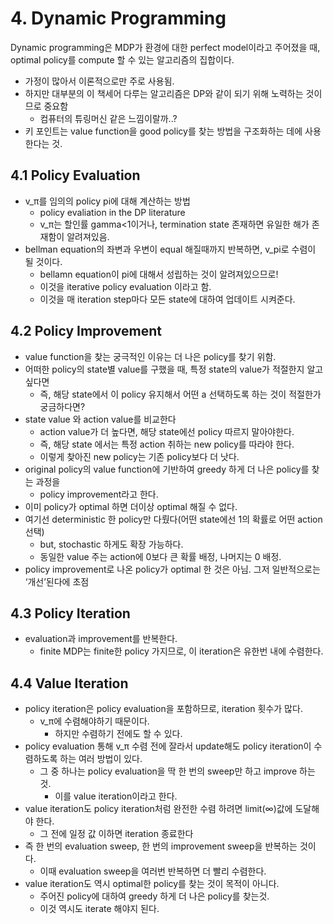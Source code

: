 # 4. Dynamic Programming

Dynamic programming은 MDP가 환경에 대한 perfect model이라고 주어졌을 때, optimal policy를 compute 할 수 있는 알고리즘의 집합이다.
- 가정이 많아서 이론적으로만 주로 사용됨.
- 하지만 대부분의 이 책세어 다루는 알고리즘은 DP와 같이 되기 위해 노력하는 것이므로 중요함
    - 컴퓨터의 튜링머신 같은 느낌이랄까..?
- 키 포인트는 value function을 good policy를 찾는 방법을 구조화하는 데에 사용한다는 것.

## 4.1 Policy Evaluation
- v_π를 임의의 policy pi에 대해 계산하는 방법
    - policy evaliation in the DP literature
    - v_π는 할인률 gamma<1이거나, termination state 존재하면 유일한 해가 존재함이 알려져있음.
- bellman equation의 좌변과 우변이 equal 해질때까지 반복하면, v_pi로 수렴이 될 것이다.
    - bellamn equation이 pi에 대해서 성립하는 것이 알려져있으므로!
    - 이것을 iterative policy evaluation 이라고 함.
    - 이것을 매 iteration step마다 모든 state에 대하여 업데이트 시켜준다.

## 4.2 Policy Improvement
- value function을 찾는 궁극적인 이유는 더 나은 policy를 찾기 위함.
- 어떠한 policy의 state별 value를 구했을 때, 특정 state의 value가 적절한지 알고싶다면
    - 즉, 해당 state에서 이 policy 유지해서 어떤 a  선택하도록 하는 것이 적절한가 궁금하다면?
- state value 와 action value를 비교한다
    - action value가 더 높다면, 해당 state에선 policy 따르지 말아야한다.
    - 즉, 해당 state 에서는 특정 action 취하는 new  policy를 따라야 한다.
    - 이렇게 찾아진 new policy는 기존 policy보다 더 낫다.
- original policy의 value function에 기반하여 greedy 하게 더 나은 policy를 찾는 과정을
    - policy improvement라고 한다.
- 이미 policy가 optimal 하면 더이상 optimal 해질 수 없다.
- 여기선 deterministic 한 policy만 다뤘다(어떤 state에선 1의 확률로 어떤 action 선택)
    - but, stochastic 하게도 확장 가능하다.
    - 동일한 value 주는 action에 0보다 큰 확률 배정, 나머지는 0 배정.
- policy improvement로 나온 policy가 optimal 한 것은 아님. 그저 일반적으로는 ‘개선’된다에 초점

## 4.3 Policy Iteration
- evaluation과 improvement를 반복한다.
    - finite MDP는 finite한 policy 가지므로, 이 iteration은 유한번 내에 수렴한다.

## 4.4 Value Iteration
- policy iteration은 policy evaluation을 포함하므로, iteration 횟수가 많다.
    - v_π에 수렴해야하기 때문이다.
        - 하지만 수렴하기 전에도 할 수 있다.
- policy evaluation 통해 v_π 수렴 전에 잘라서 update해도 policy iteration이 수렴하도록 하는 여러 방법이 있다.
    - 그 중 하나는 policy evaluation을 딱 한 번의 sweep만 하고  improve 하는 것.
        - 이를 value iteration이라고 한다.
- value iteration도 policy iteration처럼 완전한 수렴 하려면 limit(∞)값에 도달해야 한다.
    -  그 전에 일정 값 이하면 iteration 종료한다
- 즉 한 번의 evaluation sweep, 한 번의 improvement sweep을 반복하는 것이다.
    - 이때  evaluation sweep을 여러번 반복하면 더 빨리 수렴한다.
- value iteration도 역시 optimal한 policy를 찾는 것이 목적이 아니다.
    - 주어진 policy에 대하여 greedy 하게 더 나은 policy를 찾는것.
    - 이것 역시도 iterate 해야지 된다.
